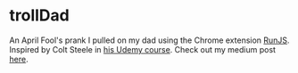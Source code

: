 # trollDad
An April Fool's prank I pulled on my dad using the Chrome extension [RunJS](https://chrome.google.com/webstore/detail/runjs-run-javascript-on-p/aoibngbnkmhhbbjmlbaeffdhjgcnbggk?hl=en). Inspired by Colt Steele in [his Udemy course](https://www.udemy.com/the-web-developer-bootcamp/). Check out my medium post [here](https://medium.com/@jaketripp/how-i-trolled-my-dad-using-a-chrome-extension-and-simple-dom-manipulation-acc5f0cd8993).
